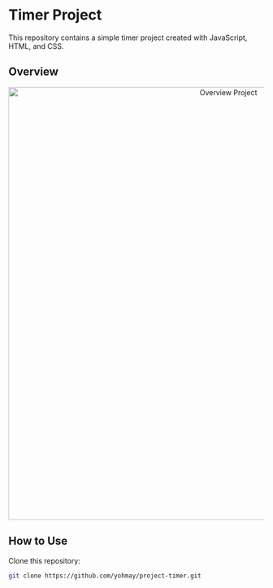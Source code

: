 # Timer Project
This repository contains a simple timer project created with JavaScript, HTML, and CSS.

## Overview
<div align="center">
  <img src="https://github.com/yohmay/project-timer/blob/main/src/assets/images/timer-video.gif" alt="Overview Project" width="850">
</div>

## How to Use
Clone this repository:

   ```bash
   git clone https://github.com/yohmay/project-timer.git

